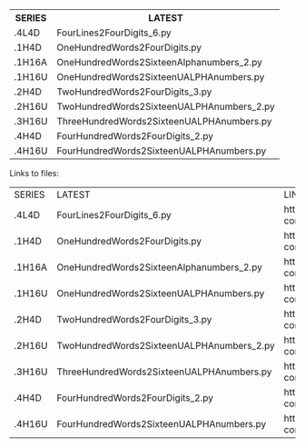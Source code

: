 
<TABLE>
  <TR>
    <TH>SERIES</TH>
    <TH>LATEST</TH>
  </TR>
  <TR>
    <TD>.4L4D</TD>
    <TD>FourLines2FourDigits_6.py</TD>
  </TR>
  <TR>
    <TD>.1H4D</TD>
    <TD>OneHundredWords2FourDigits.py</TD>
  </TR>
  <TR>
    <TD>.1H16A</TD>
    <TD>OneHundredWords2SixteenAlphanumbers_2.py</TD>
  </TR>
  <TR>
    <TD>.1H16U</TD>
    <TD>OneHundredWords2SixteenUALPHAnumbers.py</TD>
  </TR>
  <TR>
    <TD>.2H4D</TD>
    <TD>TwoHundredWords2FourDigits_3.py </TD>
  </TR>
  <TR>
    <TD>.2H16U</TD>
    <TD>TwoHundredWords2SixteenUALPHAnumbers_2.py</TD>
  </TR>
  <TR>
    <TD>.3H16U</TD>
    <TD>ThreeHundredWords2SixteenUALPHAnumbers.py</TD>
  </TR>
  <TR>
    <TD>.4H4D</TD>
    <TD>FourHundredWords2FourDigits_2.py</TD>
  </TR>
  <TR>
    <TD>.4H16U</TD>
    <TD>FourHundredWords2SixteenUALPHAnumbers.py</TD>
  </TR>
</TABLE>

Links to files:
<TABLE>
  <TR>
    <TD>SERIES</TD>
    <TD>LATEST</TD>
    <TD>LINK</TD>
  </TR>
  <TR>
    <TD>.4L4D</TD>
    <TD>FourLines2FourDigits_6.py</TD>
    <TD>https://github.com/one61803/password-construction/blob/main/FourLines2FourDigits_6.py</TD>
  </TR>
  <TR>
    <TD>.1H4D</TD>
    <TD>OneHundredWords2FourDigits.py</TD>
    <TD>https://github.com/one61803/password-construction/blob/main/OneHundredWords2FourDigits.py</TD>
  </TR>
  <TR>
    <TD>.1H16A</TD>
    <TD>OneHundredWords2SixteenAlphanumbers_2.py</TD>
    <TD>https://github.com/one61803/password-construction/blob/main/OneHundredWords2SixteenAlphanumbers_2.py</TD>
  </TR>
  <TR>
    <TD>.1H16U</TD>
    <TD>OneHundredWords2SixteenUALPHAnumbers.py</TD>
    <TD>https://github.com/one61803/password-construction/blob/main/OneHundredWords2SixteenUALPHAnumbers.py</TD>
  </TR>
  <TR>
    <TD>.2H4D</TD>
    <TD>TwoHundredWords2FourDigits_3.py</TD>
    <TD>https://github.com/one61803/password-construction/blob/main/TwoHundredWords2FourDigits_3.py</TD>
  </TR>
  <TR>
    <TD>.2H16U</TD>
    <TD>TwoHundredWords2SixteenUALPHAnumbers_2.py</TD>
    <TD>https://github.com/one61803/password-construction/blob/main/TwoHundredWords2SixteenUALPHAnumbers_2.py</TD>
  </TR>
  <TR>
    <TD>.3H16U</TD>
    <TD>ThreeHundredWords2SixteenUALPHAnumbers.py</TD>
    <TD>https://github.com/one61803/password-construction/blob/main/ThreeHundredWords2SixteenUALPHAnumbers.py</TD>
  </TR>
  <TR>
    <TD>.4H4D</TD>
    <TD>FourHundredWords2FourDigits_2.py</TD>
    <TD>https://github.com/one61803/password-construction/blob/main/FourHundredWords2FourDigits_2.py</TD>
  </TR>
  <TR>
    <TD>.4H16U</TD>
    <TD>FourHundredWords2SixteenUALPHAnumbers.py</TD>
    <TD>https://github.com/one61803/password-construction/blob/main/FourHundredWords2SixteenUALPHAnumbers.py</TD>
  </TR>
</TABLE>
